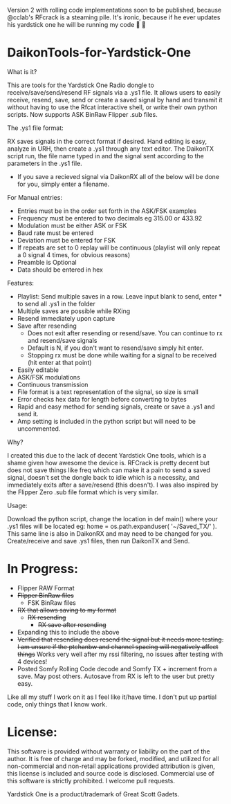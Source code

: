 Version 2 with rolling code implementations soon to be published, because @cclab's RFcrack is a steaming pile.
It's ironic, because if he ever updates his yardstick one he will be running my code 🤣 🤣

# DaikonTools-for-Yardstick-One

What is it?

This are tools for the Yardstick One Radio dongle to receive/save/send/resend RF signals via a .ys1 file. It allows users to easily receive, resend, save, send or create a saved signal by hand and transmit it without having to use the Rfcat interactive shell, or write their own python scripts. Now supports ASK BinRaw Flipper .sub files.
  
The .ys1 file format:

RX saves signals in the correct format if desired. Hand editing is easy, analyze in URH, then create a .ys1 through any text editor.  The DaikonTX script run, the file name typed in and the signal sent according to the parameters in the .ys1 file.
  

- If you save a recieved signal via DaikonRX all of the below will be done for you, simply enter a filename.

For Manual entries:
- Entries must be in the order set forth in the ASK/FSK examples
- Frequency must be entered to two decimals eg 315.00 or 433.92
- Modulation must be either ASK or FSK
- Baud rate must be entered
- Deviation must be entered for FSK 
- If repeats are set to 0 replay will be continuous (playlist will only repeat a 0 signal 4 times, for obvious reasons)
- Preamble is Optional
- Data should be entered in hex
  
Features:

  - Playlist: Send multiple saves in a row. Leave input blank to send, enter * to send all .ys1 in the folder
  - Multiple saves are possible while RXing
  - Resend immediately upon capture
  - Save after resending
    - Does not exit after resending or resend/save. You can continue to rx and resend/save signals 
    - Default is N, if you don't want to resend/save simply hit enter.
    - Stopping rx must be done while waiting for a signal to be received (hit enter at that point)
  - Easily editable
  - ASK/FSK modulations
  - Continuous transmission
  - File format is a text representation of the signal, so size is small
  - Error checks hex data for length before converting to bytes
  - Rapid and easy method for sending signals, create or save a .ys1 and send it.
  - Amp setting is included in the python script but will need to be uncommented.
  
Why?

I created this due to the lack of decent Yardstick One tools, which is a shame given how awesome the device is. RFCrack is pretty decent but does not save things like freq which can make it a pain to send a saved signal, doesn't set the dongle back to idle which is a necessity, and immediately exits after a save/resend (this doesn't). I was also inspired by the Flipper Zero .sub file format which is very similar.

Usage:

Download the python script, change the location in def main() where your .ys1 files will be located eg: home = os.path.expanduser( '~/Saved_TX/' ). This same line is also in DaikonRX and may need to be changed for you. Create/receive and save .ys1 files, then run DaikonTX and Send.

# In Progress:
- Flipper RAW Format
- ~~Flipper BinRaw files~~
  - FSK BinRaw files  
- ~~RX that allows saving to my format~~
  - ~~RX resending~~
    - ~~RX save after resending~~
- Expanding this to include the above
- ~~Verified that resending does resend the signal but it needs more testing. I am unsure if the ptchanbw and channel spacing will negatively affect things~~ Works very well after my rssi filtering, no issues after testing with 4 devices!
- Posted Somfy Rolling Code decode and Somfy TX + increment from a save. May post others. Autosave from RX is left to the user but pretty easy.

Like all my stuff I work on it as I feel like it/have time. I don't put up partial code, only things that I know work. 

# License:

This software is provided without warranty or liability on the part of the author. It is free of charge and may be forked, modified, and utilized for all non-commercial and non-retail applications provided attribution is given, this license is included and source code is disclosed. Commercial use of this software is strictly prohibited. I welcome pull requests.

Yardstick One is a product/trademark of Great Scott Gadets.
